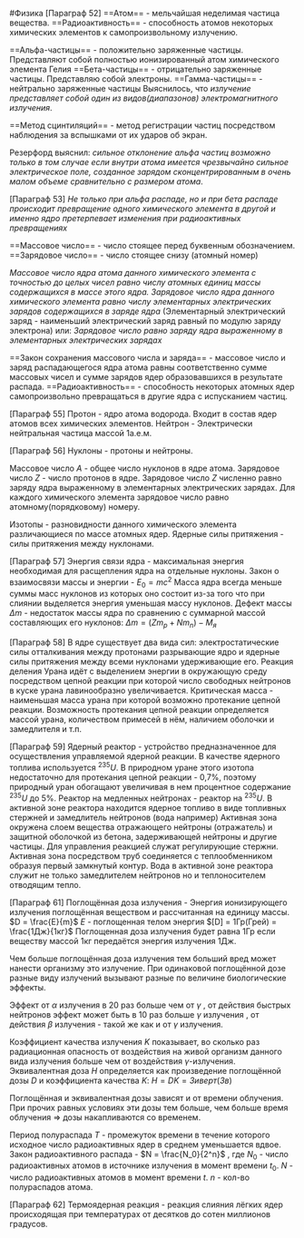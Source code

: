 #Физика 
[Параграф 52]
==Атом== - мельчайшая неделимая частица вещества.
==Радиоактивность== - способность атомов некоторых химических элементов к самопроизвольному излучению.

==Альфа-частицы== - положительно заряженные частицы. Представляют собой полностью ионизированный атом химического элемента Гелия
==Бета-частицы== - отрицательно заряженные частицы. Представляю собой электроны.
==Гамма-частицы== - нейтрально заряженные частицы
Выяснилось, что *излучение представляет собой один из видов(диапазонов) электромагнитного излучения*.

==Метод сцинтиляций== - метод регистрации частиц посредством наблюдения за вспышками от их ударов об экран.

Резерфорд выяснил: *сильное отклонение альфа частиц возможно только в том случае если внутри атома имеется чрезвычайно сильное электрическое поле, созданное зарядом сконцентрированным в очень малом объеме сравнительно с размером атома*.

[Параграф 53]
*Не только при альфа распаде, но и при бета распаде происходит превращение одного химического элемента в другой и именно ядро претерпевает изменения при радиоактивных превращениях*

==Массовое число== - число стоящее перед буквенным обозначением.
==Зарядовое число== - число стоящее снизу (атомный номер)

*Массовое число ядра атома данного химического элемента с точностью до целых чисел равно числу атомных единиц массы содержащихся в массе этого ядра.*
*Зарядовое число ядра данного химического элемента равно числу элементарных электрических зарядов содержащихся в заряде ядра*
(Элементарный электрический заряд - наименьший электрический заряд равный по модулю заряду электрона)
или: *Зарядовое число равно заряду ядра выраженному в элементарных электрических зарядах*

==Закон сохранения массового числа и заряда== - массовое число и заряд распадающегося ядра атома равны соответственно сумме массовых чисел и сумме зарядов ядер образовавшихся в результате распада.
==Радиоактивность== - способность некоторых атомных ядер самопроизвольно превращаться в другие ядра с испусканием частиц.

[Параграф 55]
Протон - ядро атома водорода. Входит в состав ядер атомов всех химических элементов.
Нейтрон - Электрически нейтральная частица массой 1а.е.м.

[Параграф 56]
Нуклоны - протоны и нейтроны.

Массовое число $A$ - общее число нуклонов в ядре атома.
Зарядовое число $Z$ - число протонов в ядре.
Зарядовое число $Z$ численно равно заряду ядра выраженному в элементарных электрических зарядах. Для каждого химического элемента зарядовое число равно атомному(порядковому) номеру.

Изотопы - разновидности данного химического элемента различающиеся по массе атомных ядер.
Ядерные силы притяжения - силы притяжения между нуклонами.

[Параграф 57]
Энергия связи ядра - максимальная энергия необходимая для расщепления ядра на отдельные нуклоны.
Закон о взаимосвязи массы и энергии - $E_0 = mc^2$ 
Масса ядра всегда меньше суммы масс нуклонов из которых оно состоит из-за того что при слиянии выделяется энергия уменьшая массу нуклонов.
Дефект массы $Δm$ - недостаток массы ядра по сравнению с суммарной массой составляющих его нуклонов: $Δm = (Zm_p + Nm_n) - M_я$ 

[Параграф 58]
В ядре существует два вида сил: электростатические силы отталкивания между протонами разрывающие ядро и ядерные силы притяжения между всеми нуклонами удерживающие его.
Реакция деления Урана идёт с выделением энергии в окружающую среду посредством цепной реакции при которой число свободных нейтронов в куске урана лавинообразно увеличивается.
Критическая масса - наименьшая масса урана при которой возможно протекание цепной реакции.
Возможность протекания цепной реакции определяется массой урана, количеством примесей в нём, наличием оболочки и замедлителя и т.п.

[Параграф 59]
Ядерный реактор - устройство предназначенное для осуществления управляемой ядерной реакции.
В качестве ядерного топлива используется $^{235}U$. В природном уране этого изотопа недостаточно для протекания цепной реакции - 0,7%, поэтому природный уран обогащают увеличивая в нем процентное содержание $^{235}U$ до 5%.
Реактор на медленных нейтронах - реактор на $^{235}U$.
В активной зоне реактора находится ядерное топливо в виде топливных стержней и замедлитель нейтронов (вода например)
Активная зона окружена слоем вещества отражающего нейтроны (отражатель) и защитной оболочкой из бетона, задерживающей нейтроны и другие частицы.
Для управления реакцией служат регулирующие стержни.
Активная зона посредством труб соединяется с теплообменником образуя первый замкнутый контур.
Вода в активной зоне реактора служит не только замедлителем нейтронов но и теплоносителем отводящим тепло.

[Параграф 61]
Поглощённая доза излучения - Энергия ионизирующего излучения поглощённая веществом и рассчитанная на единицу массы.
$D = \frac{E}{m}$ $E$ - поглощенная телом энергия $[D] = 1Гр(Грей) = \frac{1Дж}{1кг}$ 
Поглощенная доза излучения будет равна 1Гр если веществу массой 1кг передаётся энергия излучения 1Дж.

Чем больше поглощённая доза излучения тем больший вред может нанести организму это излучение.
При одинаковой поглощённой дозе разные виду излучений вызывают разные по величине биологические эффекты.

Эффект от $\alpha$ излучения в 20 раз больше чем от $\gamma$ , от действия быстрых нейтронов эффект может быть в 10 раз больше $\gamma$ излучения , от действия $\beta$ излучения - такой же как и от $\gamma$ излучения.

Коэффициент качества излучения $K$ показывает, во сколько раз радиационная опасность от воздействия на живой организм данного вида излучения больше чем от воздействия $\gamma$-излучения.
Эквивалентная доза $H$ определяется как произведение поглощённой дозы $D$ и коэффициента качества $K$:  $H = DK = Зиверт(Зв)$ 

Поглощённая и эквивалентная дозы зависят и от времени облучения. При прочих равных условиях эти дозы тем больше, чем больше время облучения => дозы накапливаются со временем.

Период полураспада $T$ - промежуток времени в течение которого исходное число радиоактивных ядер в среднем уменьшается вдвое.
Закон радиоактивного распада - $N = \frac{N_0}{2^n}$ , где $N_0$ - число радиоактивных атомов в источнике излучения в момент времени $t_0$. $N$ - число радиоактивных атомов в момент времени $t$. $n$ - кол-во полураспадов атома.

[Параграф 62]
Термоядерная реакция - реакция слияния лёгких ядер происходящая при температурах от десятков до сотен миллионов градусов.
